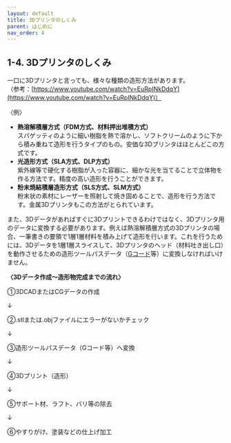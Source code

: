 ```yaml
---
layout: default
title: 3Dプリンタのしくみ
parent: はじめに
nav_order: 4
---
```


## **1-4.  3Dプリンタのしくみ**

一口に3Dプリンタと言っても、様々な種類の造形方法があります。 \
（参考：[https://www.youtube.com/watch?v=EuRpINkDdqY](https://www.youtube.com/watch?v=EuRpINkDdqY)）

〈例〉



*   **熱溶解積層方式（FDM方式、材料押出堆積方式）** \
スパゲッティのように細い樹脂を熱で溶かし、ソフトクリームのように下から積み重ねて造形を行うタイプのもの。安価な3Dプリンタはほとんどこの方式です。
*   **光造形方式（SLA方式、DLP方式）** \
紫外線等で硬化する樹脂が入った容器に、細かな光を当てることで立体物を作る方法です。精度の高い造形を行うことができます。
*   **粉末焼結積層造形方式（SLS方式、SLM方式）** \
粉末状の素材にレーザーを照射して焼き固めることで、造形を行う方法です。金属3Dプリンタもこの方法がとられています。

また、3Dデータがあればすぐに3Dプリントできるわけではなく、3Dプリンタ用のデータに変換する必要があります。例えば熱溶解積層方式の3Dプリンタの場合、一筆書きの要領で1層1層材料を積み上げて造形を行います。これを行うためには、3Dデータを1層1層スライスして、3Dプリンタのヘッド（材料吐き出し口）を動作させるための造形ツールパスデータ（[Gコード](https://sgrsn1711.hatenablog.com/entry/2019/06/01/145749)等）に変換しなければいけません。


<strong>〈3Dデータ作成〜造形物完成までの流れ〉</strong>

①3DCADまたはCGデータの作成
<p>↓</p>
②.stlまたは.objファイルにエラーがないかチェック
<p>↓</p>
③造形ツールパスデータ（Gコード等）へ変換
<p>↓</p>
④3Dプリント（造形）
<p>↓</p>
⑤サポート材、ラフト、バリ等の除去
<p>↓</p>
⑥やすりがけ、塗装などの仕上げ加工
